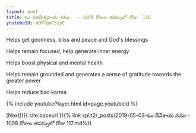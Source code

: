 ```yaml
---
layout: post
title: ఓం పరమేశ్వరాయ నమః   - 1008 రోజుల తపస్సులో రోజు  116
youtubeId: wDMTqmC51yE
---
```

 
 
Helps get goodness, bliss and peace and God's blessings
 
Helps remain focused, help generate inner energy 
 
Helps boost physical and mental health 
 
Helps remain grounded and generates a sense of gratitude towards the greater power 
 
Helps reduce bad karma
 
 
 
 


{% include youtubePlayer.html id=page.youtubeId %}
 
[Next]({{ site.baseurl }}{% link  split2/_posts/2019-05-03-ఓం దేవేశాయ నమః   - 1008 రోజుల తపస్సులో రోజు  117.md%})
 
